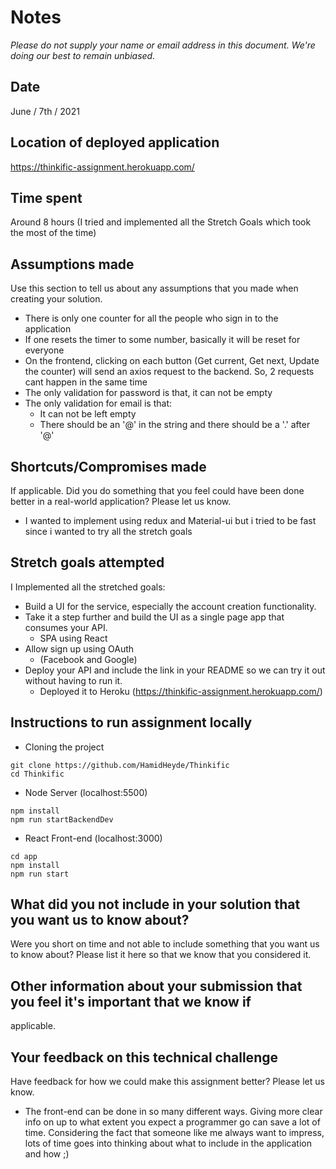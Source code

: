 # Notes
*Please do not supply your name or email address in this document. We're doing our best to remain
unbiased.*

## Date
June / 7th / 2021

## Location of deployed application
https://thinkific-assignment.herokuapp.com/

## Time spent
Around 8 hours (I tried and implemented all the Stretch Goals which took the most of the time)

## Assumptions made
Use this section to tell us about any assumptions that you made when creating your solution.
- There is only one counter for all the people who sign in to the application
- If one resets the timer to some number, basically it will be reset for everyone
- On the frontend, clicking on each button (Get current, Get next, Update the counter) will send an axios request to the backend. So, 2 requests cant happen in the same time
- The only validation for password is that, it can not be empty
- The only validation for email is that:
    - It can not be left empty
    - There should be an '@' in the string and there should be a '.' after '@'

## Shortcuts/Compromises made
If applicable. Did you do something that you feel could have been done better in a real-world
application? Please let us know.
 - I wanted to implement using redux and Material-ui but i tried to be fast since i wanted to try all the stretch goals

## Stretch goals attempted
I Implemented all the stretched goals:
- Build a UI for the service, especially the account creation functionality.
- Take it a step further and build the UI as a single page app that consumes your API.
    - SPA using React
- Allow sign up using OAuth 
    - (Facebook and Google)
- Deploy your API and include the link in your README so we can try it out without having to run it.
    - Deployed it to Heroku (https://thinkific-assignment.herokuapp.com/)

## Instructions to run assignment locally
- Cloning the project
```
git clone https://github.com/HamidHeyde/Thinkific 
cd Thinkific
```
- Node Server (localhost:5500)
```
npm install
npm run startBackendDev
```
- React Front-end (localhost:3000)
```
cd app
npm install
npm run start
```

## What did you not include in your solution that you want us to know about?
Were you short on time and not able to include something that you want us to know about? Please list
it here so that we know that you considered it.

## Other information about your submission that you feel it's important that we know if
applicable.

## Your feedback on this technical challenge
Have feedback for how we could make this assignment better? Please let us know.
- The front-end can be done in so many different ways. Giving more clear info on up to what extent you expect a programmer go can save a lot of time. Considering the fact that someone like me always want to impress, lots of time goes into thinking about what to include in the application and how ;)